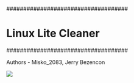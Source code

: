 ####################################
# Linux Lite Cleaner #
####################################

Authors - Misko_2083, Jerry Bezencon

![](https://i.imgur.com/TcJ7v6c.png)
